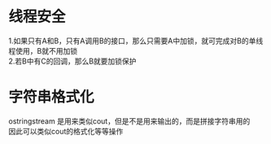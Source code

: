 # 线程安全

1.如果只有A和B，只有A调用B的接口，那么只需要A中加锁，就可完成对B的单线程使用，B就不用加锁  
2.若B中有C的回调，那么B就要加锁保护    



# 字符串格式化

ostringstream 是用来类似cout，但是不是用来输出的，而是拼接字符串用的  
因此可以类似cout的格式化等等操作  
